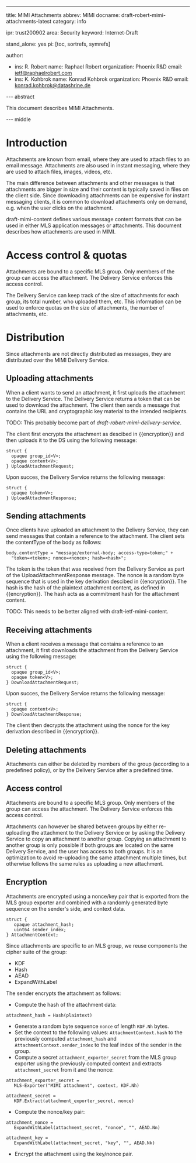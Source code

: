 ---
title: MIMI Attachments
abbrev: MIMI
docname: draft-robert-mimi-attachments-latest
category: info

ipr: trust200902
area: Security
keyword: Internet-Draft

stand_alone: yes
pi: [toc, sortrefs, symrefs]

author:
 -  ins: R. Robert
    name: Raphael Robert
    organization: Phoenix R&D
    email: ietf@raphaelrobert.com
 -  ins: K. Kohbrok
    name: Konrad Kohbrok
    organization: Phoenix R&D
    email: konrad.kohbrok@datashrine.de

--- abstract

This document describes MIMI Attachments.

--- middle

# Introduction

Attachments are known from email, where they are used to attach files to an
email message. Attachments are also used in instant messaging, where they are
used to attach files, images, videos, etc.

The main difference between attachments and other messages is that attachments
are bigger in size and their content is typically saved in files on the client
side. Since downloading attachments can be expensive for instant messaging
clients, it is common to download attachments only on demand, e.g. when the user
clicks on the attachment.

draft-mimi-content defines various message content formats that can be used in
either MLS application messages or attachments. This document describes how
attachments are used in MIMI.

# Access control & quotas

Attachments are bound to a specific MLS group. Only members of the group can
access the attachment. The Delivery Service enforces this access control.

The Delivery Service can keep track of the size of attachments for each group,
its total number, who uploaded them, etc. This information can be used to
enforce quotas on the size of attachments, the number of attachments, etc.

# Distribution

Since attachments are not directly distributed as messages, they are distributed
over the MIMI Delivery Service.

## Uploading attachments

When a client wants to send an attachment, it first uploads the attachment to
the Delivery Service. The Delivery Service returns a token that can be used to
download the attachment. The client then sends a message that contains the URL
and cryptographic key material to the intended recipients.

TODO: This probably become part of *draft-robert-mimi-delivery-service*.

The client first encrypts the attachment as descibed in {{encryption}} and then
uploads it to the DS using the following message:

~~~tls
struct {
  opaque group_id<V>;
  opaque content<V>;
} UploadAttachmentRequest;
~~~

Upon succes, the Delivery Service returns the following message:

~~~tls
struct {
  opaque token<V>;
} UploadAttachmentResponse;
~~~

## Sending attachments

Once clients have uploaded an attachment to the Delivery Service, they can send
messages that contain a reference to the attachment. The client sets the
contentType of the body as follows:

~~~tls
body.contentType = "message/external-body; access-type=token;" +
  "token=<token>; nonce=<nonce>; hash=<hash>";
~~~

The token is the token that was received from the Delivery Service as part of
the UploadAttachmentResponse message. The nonce is a random byte sequence that
is used in the key derivation descibed in {{encryption}}. The hash is the hash
of the plaintext attachment content, as defined in {{encryption}}. The hash acts
as a commitment hash for the attachment content.

TODO: This needs to be better aligned with draft-ietf-mimi-content.

## Receiving attachments

When a client receives a message that contains a reference to an attachment, it
first downloads the attachment from the Delivery Service using the following
message:

~~~tls
struct {
  opaque group_id<V>;
  opaque token<V>;
} DownloadAttachmentRequest;
~~~

Upon succes, the Delivery Service returns the following message:

~~~tls
struct {
  opaque content<V>;
} DownloadAttachmentResponse;
~~~

The client then decrypts the attachment using the nonce for the key derivation
 described in {{encryption}}.

## Deleting attachments

Attachments can either be deleted by members of the group (according to a
predefined policy), or by the Delivery Service after a predefined time.

## Access control

Attachments are bound to a specific MLS group. Only members of the group can
access the attachment. The Delivery Service enforces this access control.

Attachments can however be shared between groups by either re-uploading the
attachment to the Delivery Service or by asking the Delivery Service to copy an
attachment to another group. Copying an attachment to another group is only
possible if both groups are located on the same Delivery Service, and the user
has access to both groups. It is an optimization to avoid re-uploading the same
attachment multiple times, but otherwise follows the same rules as uploading a
new attachment.

## Encryption

Attachments are encrypted using a nonce/key pair that is exported from the MLS
group exporter and combined with a randomly generated byte sequence on the
sender's side, and context data.

~~~
struct {
   opaque attachment_hash;
   uint64 sender_index;
} AttachmentContext;
~~~

Since attachments are specific to an MLS group, we reuse components the cipher
suite of the group:

 - KDF
 - Hash
 - AEAD
 - ExpandWithLabel

 The sender encrypts the attachment as follows:

 - Compute the hash of the attachment data:

~~~
attachment_hash = Hash(plaintext)
~~~

 - Generate a random byte sequence `nonce` of length `KDF.Nh` bytes.
 - Set the context to the following values: `AttachmentContext.hash`
to the previously computed `attachment_hash` and
`AttachmentContext.sender_index` to the leaf index of the sender in the group.
 - Compute a secret `attachment_exporter_secret` from the MLS group
   exporter using the previously computed context and extracts
   `attachment_secret` from it and the nonce:

~~~
attachment_exporter_secret =
   MLS-Exporter("MIMI attachment", context, KDF.Nh)

attachment_secret =
   KDF.Extract(attachment_exporter_secret, nonce)
~~~

 - Compute the nonce/key pair:

~~~
attachment_nonce =
   ExpandWithLabel(attachment_secret, "nonce", "", AEAD.Nn)

attachment_key =
   ExpandWithLabel(attachment_secret, "key", "", AEAD.Nk)
~~~

 - Encrypt the attachment using the key/nonce pair.

